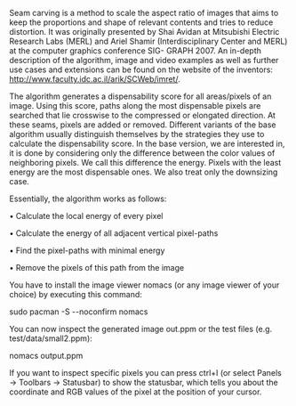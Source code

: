 Seam carving is a method to scale the aspect ratio of images that aims to keep the proportions and shape of relevant contents and tries to reduce distortion. It was originally presented by Shai Avidan at Mitsubishi Electric Research Labs (MERL) and Ariel Shamir (Interdisciplinary Center and MERL) at the computer graphics conference SIG- GRAPH 2007. An in-depth description of the algorithm, image and video examples as well as further use cases and extensions can be found on the website of the inventors:
http://www.faculty.idc.ac.il/arik/SCWeb/imret/.

The algorithm generates a dispensability score for all areas/pixels of an image. Using this score, paths along the most dispensable pixels are searched that lie crosswise to the compressed or elongated direction. At these seams, pixels are added or removed. Different variants of the base algorithm usually distinguish themselves by the strategies they use to calculate the dispensability score. In the base version, we are interested in, it is done by considering only the difference between the color values of neighboring pixels. We call this difference the energy. Pixels with the least energy are the most dispensable ones. We also treat only the downsizing case.

Essentially, the algorithm works as follows:

• Calculate the local energy of every pixel

• Calculate the energy of all adjacent vertical pixel-paths 

• Find the pixel-paths with minimal energy

• Remove the pixels of this path from the image


You have to install the image viewer nomacs (or
any image viewer of your choice) by executing this command:

sudo pacman -S --noconfirm nomacs

You can now inspect the generated image out.ppm or the test files (e.g. test/data/small2.ppm):

nomacs output.ppm

If you want to inspect specific pixels you can press ctrl+I (or select Panels → Toolbars → Statusbar) to show the
statusbar, which tells you about the coordinate and RGB values of the pixel at the position of your cursor.
